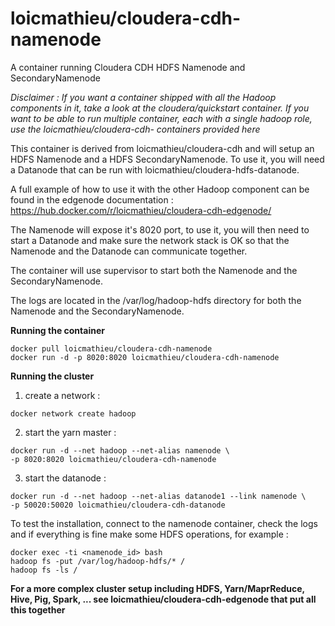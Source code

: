 # loicmathieu/cloudera-cdh-namenode
A container running Cloudera CDH HDFS Namenode and SecondaryNamenode

*Disclaimer : If you want a container shipped with all the Hadoop components in it, take a look at the cloudera/quickstart container. If you want to be able to run multiple container, each with a single hadoop role, use the loicmathieu/cloudera-cdh-<role> containers provided here*

This container is derived from loicmathieu/cloudera-cdh and will setup an HDFS Namenode and a HDFS  SecondaryNamenode. To use it, you will need a Datanode that can be run with loicmathieu/cloudera-hdfs-datanode.

A full example of how to use it with the other Hadoop component can be found in the edgenode documentation : https://hub.docker.com/r/loicmathieu/cloudera-cdh-edgenode/

The Namenode will expose it's 8020 port, to use it, you will then need to start a Datanode and make sure the network stack is OK so that the Namenode and the Datanode can communicate together. 

The container will use supervisor to start both the Namenode and the SecondaryNamenode.

The logs are located in the /var/log/hadoop-hdfs directory for both the Namenode and the SecondaryNamenode.

**Running the container**
```
docker pull loicmathieu/cloudera-cdh-namenode
docker run -d -p 8020:8020 loicmathieu/cloudera-cdh-namenode
```

**Running the cluster**

1. create a network :
```
docker network create hadoop
```
2. start the yarn master :
```
docker run -d --net hadoop --net-alias namenode \
-p 8020:8020 loicmathieu/cloudera-cdh-namenode
```
3. start the datanode :
```
docker run -d --net hadoop --net-alias datanode1 --link namenode \
-p 50020:50020 loicmathieu/cloudera-cdh-datanode
```

To test the installation, connect to the namenode container, check the logs and if everything is fine make some HDFS operations, for example : 
```
docker exec -ti <namenode_id> bash
hadoop fs -put /var/log/hadoop-hdfs/* /
hadoop fs -ls /
```

**For a more complex cluster setup including HDFS, Yarn/MaprReduce, Hive, Pig, Spark, ... see loicmathieu/cloudera-cdh-edgenode that put all this together**
